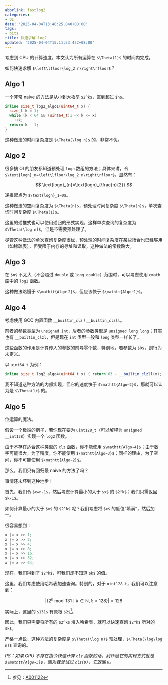```yaml
---
abbrlink: fastlog2
categories:
- OI
date: '2025-04-04T13:40:25.840+08:00'
tags:
- bits
title: 快速求解 log2
updated: '2025-04-04T15:11:53.432+08:00'
---
```

考虑到 CPU 的计算速度，本文认为所有运算在 `$\Theta(1)$` 的时间内完成。

如何快速求解 `$\left\lfloor\log_2 n\right\rfloor$`？

## Algo 1

一个非常 naive 的方法是从小到大枚举 `$2^k$`，直到超过 `$n$`。

```cpp
inline size_t log2_algo1(uint64_t x) {
  size_t k = 1;
  while (k < 64 && (uint64_t)1 << k <= x)
    ++k;
  return k - 1;
}
```

这种做法的时间复杂度是 `$\Theta(\log n)$` 的，非常不优。

## Algo 2

很多搞 OI 的朋友都知道预处理 `logn` 数组的方法；具体来讲，令 `$\text{logn}_n=\left\lfloor\log_2 n\right\rfloor$`，显然有：

$$
\text{logn}_{n}=\text{logn}_{\frac{n}{2}}
$$

递推起点为 `$\text{logn}_1=0$`。

这种做法的空间复杂度为 `$\Theta(n)$`，预处理时间复杂度 `$\Theta(n)$`，单次查询时间复杂度 `$\Theta(1)$`。

这里的递推式也可以使用递归的形式实现，这样单次查询的复杂度为 `$\Theta(\log n)$`，但是不需要预处理了。

尽管这种做法的单次查询复杂度很优，预处理的时间复杂度在某些场合也已经够用（如稀疏表），但受限于内存的寻址和读取，这种做法的常数略大。

## Algo 3

在 `$n$` 不太大（不会超过 `double` 或 `long double`）范围时，可以考虑使用 `cmath` 库中的 `log2` 函数。

这种做法略慢于 `$\mathtt{Algo~2}$`，但应该快于 `$\mathtt{Algo~1}$`。

## Algo 4

考虑使用 GCC 内置函数 `__builtin_clz` / `__builtin_clzll`。

前者的参数类型为 `unsigned int`，后者的参数类型是 `unsigned long long`；其实也有 `__builtin_clzl`，但是现在 `int` 类型一般和 `long` 类型一样长了。

这些函数的作用是计算传入的参数的前导零个数，特别地，若参数为 `$0$`，则行为未定义。

以 `uint64_t` 为例：

```cpp
inline size_t log2_algo4(uint64_t x) { return 63 - __builtin_clzll(x); }
```

我不知道这种方法的内部实现，但它的速度快于 `$\mathtt{Algo~2}$`，那就可以认为是 `$\Theta(1)$` 的。

## Algo 5

位运算的魔法。

假设一个极端的例子，若你现在要为 `uint128_t`（可以解释为 `unsigned __int128`）实现一个 `log2` 函数。

由于不存在适合这种类型的 `clz` 函数，你不能使用 `$\mathtt{Algo~4}$`；由于数字可能很大，为了精度，你不能使用 `$\mathtt{Algo~3}$`；同样的理由，为了空间，你不可能使用 `$\mathtt{Algo~2}$`。

那么，我们只有回归最 naive 的方法了吗？

事情还未坏到这种地步！

首先，我们令 `$x=n-1$`，然后考虑计算最小的大于 `$x$` 的 `$2^k$`；我们只需返回 `$k-1$`。

如何计算最小的大于 `$x$` 的 `$2^k$` 呢？我们考虑将 `$x$` 的低位“填满”，然后加一。

很容易想到：

```cpp
x |= x >> 1;
x |= x >> 2;
x |= x >> 4;
x |= x >> 8;
x |= x >> 16;
x |= x >> 32;
x |= x >> 64;
```

现在，我们得到了 `$2^k$`，可我们却不知道 `$k$` 的值。

这里，我们考虑使用哈希表加速查询。特别的，对于 `uint128_t`，我们可以注意到：

$$
|\{2^k \bmod 131\mid k\in\mathbb{N},k\lt 128\}|=128
$$

实际上，这里的 `$131$` 有原根 `$2$`[^1]。

因此，我们只需要将所有的 `$2^k$` 填入哈希表，就可以快速查询 `$2^k$` 所对的 `$k$`。

严格一点说，这种方法的复杂度是 `$\Theta(\log n)$` 预处理，`$\Theta(\log\log n)$` 查询的。

*PS：如果 CPU 不存在指令快速计算 `clz` 函数的话，我怀疑它的实现方式就是 `$\mathtt{Algo~5}$`，因为我曾试过 `clz(0)`，它返回 `0`。*

[^1]: 参见：[A001122](https://oeis.org/A001122)

